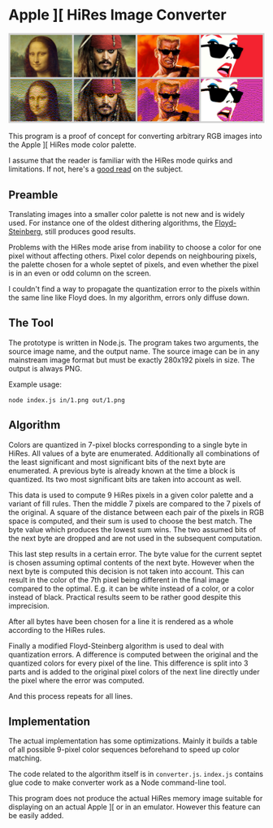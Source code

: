 Apple ][ HiRes Image Converter
==============================

![Header](header.jpg)

This program is a proof of concept for converting arbitrary RGB images into the
Apple ][ HiRes mode color palette.

I assume that the reader is familiar with the HiRes mode quirks and limitations.
If not, here's a [good read](https://www.xtof.info/hires-graphics-apple-ii.html) on the subject.

Preamble
--------

Translating images into a smaller color palette is not new and is widely used. For instance
one of the oldest dithering algorithms, the [Floyd-Steinberg], still produces good results.

Problems with the HiRes mode arise from inability to choose a color for one pixel without
affecting others. Pixel color depends on neighbouring pixels, the palette chosen for a whole
septet of pixels, and even whether the pixel is in an even or odd column on the screen.

I couldn't find a way to propagate the quantization error to the pixels within the same line
like Floyd does. In my algorithm, errors only diffuse down.

The Tool
--------

The prototype is written in Node.js. The program takes two arguments, the source image name,
and the output name. The source image can be in any mainstream image format but must be
exactly 280x192 pixels in size. The output is always PNG.

Example usage:

```shell
node index.js in/1.png out/1.png
```

Algorithm
---------

Colors are quantized in 7-pixel blocks corresponding to a single byte in HiRes. All values of
a byte are enumerated. Additionally all combinations of the least significant and most significant
bits of the next byte are enumerated. A previous byte is already known at the time a block is
quantized. Its two most significant bits are taken into account as well.

This data is used to compute 9 HiRes pixels in a given color palette and a variant of fill rules.
Then the middle 7 pixels are compared to the 7 pixels of the original. A square of the distance
between each pair of the pixels in RGB space is computed, and their sum is used to choose the best
match. The byte value which produces the lowest sum wins. The two assumed bits of the next byte
are dropped and are not used in the subsequent computation.

This last step results in a certain error. The byte value for the current septet is chosen
assuming optimal contents of the next byte. However when the next byte is computed this decision
is not taken into account. This can result in the color of the 7th pixel being different in the
final image compared to the optimal. E.g. it can be white instead of a color, or a color instead
of black. Practical results seem to be rather good despite this imprecision.

After all bytes have been chosen for a line it is rendered as a whole according to the HiRes rules.

Finally a modified Floyd-Steinberg algorithm is used to deal with quantization errors. A difference
is computed between the original and the quantized colors for every pixel of the line. This difference
is split into 3 parts and is added to the original pixel colors of the next line directly under the pixel
where the error was computed.

And this process repeats for all lines.

Implementation
--------------

The actual implementation has some optimizations. Mainly it builds a table of all possible 9-pixel
color sequences beforehand to speed up color matching.

The code related to the algorithm itself is in `converter.js`. `index.js` contains glue code to make
converter work as a Node command-line tool.

This program does not produce the actual HiRes memory image suitable for displaying on an actual
Apple ][ or in an emulator. However this feature can be easily added.

[Floyd-Steinberg]: (https://en.wikipedia.org/wiki/Floyd%E2%80%93Steinberg_dithering)